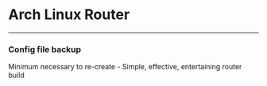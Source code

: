 # Arch Linux Router
---
### Config file backup

Minimum necessary to re-create - Simple, effective, entertaining router build
